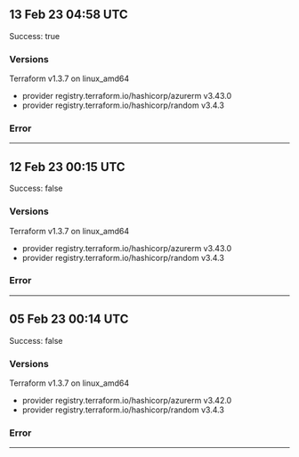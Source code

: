 ## 13 Feb 23 04:58 UTC

Success: true

### Versions

Terraform v1.3.7
on linux_amd64
+ provider registry.terraform.io/hashicorp/azurerm v3.43.0
+ provider registry.terraform.io/hashicorp/random v3.4.3

### Error



---

## 12 Feb 23 00:15 UTC

Success: false

### Versions

Terraform v1.3.7
on linux_amd64
+ provider registry.terraform.io/hashicorp/azurerm v3.43.0
+ provider registry.terraform.io/hashicorp/random v3.4.3

### Error



---

## 05 Feb 23 00:14 UTC

Success: false

### Versions

Terraform v1.3.7
on linux_amd64
+ provider registry.terraform.io/hashicorp/azurerm v3.42.0
+ provider registry.terraform.io/hashicorp/random v3.4.3

### Error



---

